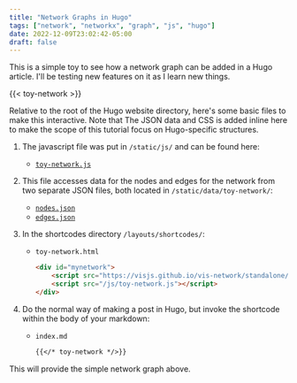 ```yaml
---
title: "Network Graphs in Hugo"
tags: ["network", "networkx", "graph", "js", "hugo"]
date: 2022-12-09T23:02:42-05:00
draft: false
---
```


This is a simple toy to see how a network graph can be added in a Hugo article.  I'll be testing new features on it as I learn new things.

{{< toy-network >}}

Relative to the root of the Hugo website directory, here's some basic files to make this interactive.
Note that The JSON data and CSS is added inline here to make the scope of this tutorial focus on Hugo-specific structures.

1. The javascript file was put in `/static/js/` and can be found here: 
    - [`toy-network.js`](/js/toy-network.js)

2. This file accesses data for the nodes and edges for the network from two separate JSON files, both located in `/static/data/toy-network/`: 
    - [`nodes.json`](/data/toy-network/nodes.json)
    - [`edges.json`](/data/toy-network/edges.json)

3. In the shortcodes directory `/layouts/shortcodes/`:
    - `toy-network.html` 
        ``` html
        <div id="mynetwork">
            <script src="https://visjs.github.io/vis-network/standalone/umd/vis-network.min.js"></script>
            <script src="/js/toy-network.js"></script>
        </div>
        ```

4. Do the normal way of making a post in Hugo, but invoke the shortcode within the body of your markdown:
    - `index.md`
        ``` markdown
        {{</* toy-network */>}}
        ```
This will provide the simple network graph above.









